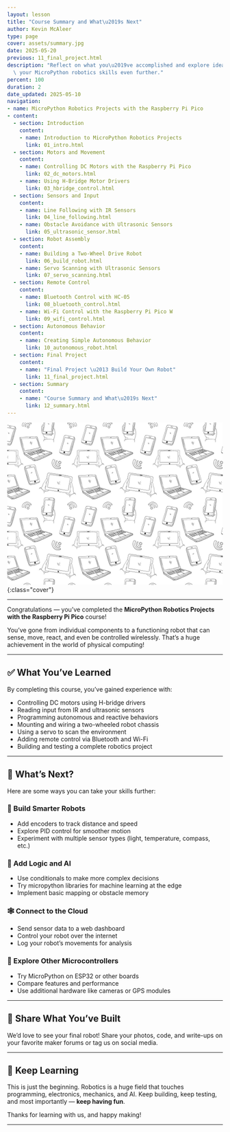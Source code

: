 ```yaml
---
layout: lesson
title: "Course Summary and What\u2019s Next"
author: Kevin McAleer
type: page
cover: assets/summary.jpg
date: 2025-05-20
previous: 11_final_project.html
description: "Reflect on what you\u2019ve accomplished and explore ideas for taking\
  \ your MicroPython robotics skills even further."
percent: 100
duration: 2
date_updated: 2025-05-10
navigation:
- name: MicroPython Robotics Projects with the Raspberry Pi Pico
- content:
  - section: Introduction
    content:
    - name: Introduction to MicroPython Robotics Projects
      link: 01_intro.html
  - section: Motors and Movement
    content:
    - name: Controlling DC Motors with the Raspberry Pi Pico
      link: 02_dc_motors.html
    - name: Using H-Bridge Motor Drivers
      link: 03_hbridge_control.html
  - section: Sensors and Input
    content:
    - name: Line Following with IR Sensors
      link: 04_line_following.html
    - name: Obstacle Avoidance with Ultrasonic Sensors
      link: 05_ultrasonic_sensor.html
  - section: Robot Assembly
    content:
    - name: Building a Two-Wheel Drive Robot
      link: 06_build_robot.html
    - name: Servo Scanning with Ultrasonic Sensors
      link: 07_servo_scanning.html
  - section: Remote Control
    content:
    - name: Bluetooth Control with HC-05
      link: 08_bluetooth_control.html
    - name: Wi-Fi Control with the Raspberry Pi Pico W
      link: 09_wifi_control.html
  - section: Autonomous Behavior
    content:
    - name: Creating Simple Autonomous Behavior
      link: 10_autonomous_robot.html
  - section: Final Project
    content:
    - name: "Final Project \u2013 Build Your Own Robot"
      link: 11_final_project.html
  - section: Summary
    content:
    - name: "Course Summary and What\u2019s Next"
      link: 12_summary.html
---
```



![Cover](assets/01.jpg){:class="cover"}

---

Congratulations — you’ve completed the **MicroPython Robotics Projects with the Raspberry Pi Pico** course!

You’ve gone from individual components to a functioning robot that can sense, move, react, and even be controlled wirelessly. That’s a huge achievement in the world of physical computing!

---

## ✅ What You’ve Learned

By completing this course, you’ve gained experience with:

- Controlling DC motors using H-bridge drivers
- Reading input from IR and ultrasonic sensors
- Programming autonomous and reactive behaviors
- Mounting and wiring a two-wheeled robot chassis
- Using a servo to scan the environment
- Adding remote control via Bluetooth and Wi-Fi
- Building and testing a complete robotics project

---

## 🚀 What’s Next?

Here are some ways you can take your skills further:

### 🔧 Build Smarter Robots
- Add encoders to track distance and speed
- Explore PID control for smoother motion
- Experiment with multiple sensor types (light, temperature, compass, etc.)

### 🧠 Add Logic and AI
- Use conditionals to make more complex decisions
- Try micropython libraries for machine learning at the edge
- Implement basic mapping or obstacle memory

### 🕸️ Connect to the Cloud
- Send sensor data to a web dashboard
- Control your robot over the internet
- Log your robot’s movements for analysis

### 🤖 Explore Other Microcontrollers
- Try MicroPython on ESP32 or other boards
- Compare features and performance
- Use additional hardware like cameras or GPS modules

---

## 🧩 Share What You’ve Built

We’d love to see your final robot! Share your photos, code, and write-ups on your favorite maker forums or tag us on social media.

---

## 🙌 Keep Learning

This is just the beginning. Robotics is a huge field that touches programming, electronics, mechanics, and AI. Keep building, keep testing, and most importantly — **keep having fun**.

Thanks for learning with us, and happy making!

---
